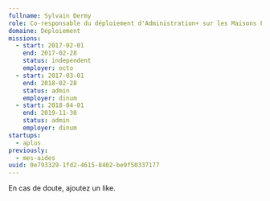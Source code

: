 ```yaml
---
fullname: Sylvain Dermy
role: Co-responsable du déploiement d'Administration+ sur les Maisons France Service
domaine: Déploiement
missions:
  - start: 2017-02-01
    end: 2017-02-28
    status: independent
    employer: octo
  - start: 2017-03-01
    end: 2018-02-28
    status: admin
    employer: dinum
  - start: 2018-04-01
    end: 2019-11-30
    status: admin
    employer: dinum
startups:
  - aplus
previously:
  - mes-aides
uuid: 0e793329-1fd2-4615-8402-be9f50337177
---
```

En cas de doute, ajoutez un like.